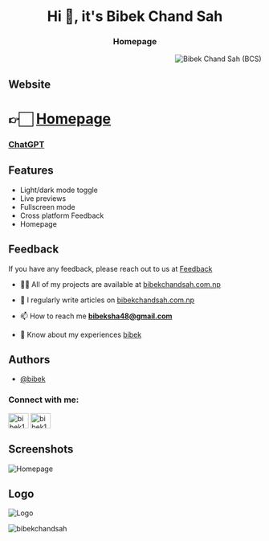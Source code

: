 
<h1 align="center">Hi 👋, it's Bibek Chand Sah </h1>
<h3 align="center">Homepage</h3>

<!-- Profile View Count -->
<p align="right"> <img src="https://komarev.com/ghpvc/?username=bibekchandsahHomepage&label=Profile%20views&color=0e75b6&style=flat" alt="Bibek Chand Sah (BCS)" /> </p>

## Website
<h1>👉🏻 <a href="https://bibekchandsah.github.io/Homepage/">Homepage</a></h1>
<h3><a href="https://chat.openai.com/share/6e655669-ade6-47f3-b7ba-dbc96a037d60">ChatGPT</a></h3>

## Features
- Light/dark mode toggle
- Live previews
- Fullscreen mode
- Cross platform Feedback
- Homepage


## Feedback
If you have any feedback, please reach out to us at <a href="https://bibekchandsah.github.io/bibekchandsah/feedback.html">Feedback</a>


- 👨‍💻 All of my projects are available at [bibekchandsah.com.np](https://bibekchandsah.github.io/bibekchandsah)

- 📝 I regularly write articles on [bibekchandsah.com.np](https://bibekchandsah.github.io/bibekchandsah)

- 📫 How to reach me **bibeksha48@gmail.com**

- 📄 Know about my experiences [bibek](https://bibekchandsah.github.io/bibek)

## Authors

- [@bibek](https://www.github.com/bibekchandsah)

<h3 align="left">Connect with me:</h3>
<p align="left">
<a href="https://fb.com/bibek1432" target="blank"><img align="center" src="https://raw.githubusercontent.com/rahuldkjain/github-profile-readme-generator/master/src/images/icons/Social/facebook.svg" alt="bibek1432" height="30" width="40" /></a>
<a href="https://instagram.com/bibek1432" target="blank"><img align="center" src="https://raw.githubusercontent.com/rahuldkjain/github-profile-readme-generator/master/src/images/icons/Social/instagram.svg" alt="bibek1432" height="30" width="40" /></a>
</p>



## Screenshots
<!-- ![App Screenshot](https://via.placeholder.com/468x300?text=App+Screenshot+Here) -->
<img src="https://github.com/bibekchandsah/bibekchandsah/blob/main/assets/images/projects/Homepage.png" alt="Homepage"/>

## Logo
<!-- ![Logo](https://dev-to-uploads.s3.amazonaws.com/uploads/articles/th5xamgrr6se0x5ro4g6.png) -->
![Logo](https://bibekchandsah.github.io/Homepage/favicon_io/apple-touch-icon.png)


<p><img align="center" src="https://github-readme-streak-stats.herokuapp.com/?user=bibekchandsah&" alt="bibekchandsah" /></p>
